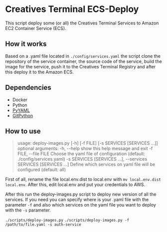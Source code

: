 # Creatives Terminal ECS-Deploy

This script deploy some (or all) the Creatives Terminal Services to Amazon EC2 Container Service (ECS).

## How it works

Based on a .yaml file located in `./config/services.yaml` the script clone the repository of the service
container, the source code of the service, build the image for the service, push it to the Creatives
Terminal Registry and after this deploy it to the Amazon ECS.

## Dependencies

- Docker
- Python
- [PyYAML](http://pyyaml.org/)
- [GitPython](https://github.com/gitpython-developers/GitPython)

## How to use

> usage: deploy-images.py [-h] [-f FILE] [-s SERVICES [SERVICES ...]]
  optional arguments:
  -h, --help            show this help message and exit
  -f FILE, --file FILE  Choose the yaml file of configuration (default:
                        ./config/services.yaml)
  -s SERVICES [SERVICES ...], --services SERVICES [SERVICES ...]
                        Define which services on yaml file will be configured
                        (default: all)

First of all, rename the file local.env.dist to local.env with `mv local.env.dist local.env`. After this,
edit local.env and put your credentials to AWS.

After this run the deploy-images.py script to deploy new version of all the services. If you need you can
specify where is your .yaml file with the parameter `-f` and also which services on the yaml file you want
to deploy with the `-s` parameter.

`./scripts/deploy-images.py`
`./scripts/deploy-images.py -f /path/to/file.yaml -s auth-service`